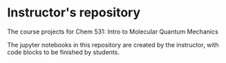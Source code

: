 # Instructor's repository
The course projects for Chem 531: Intro to Molecular Quantum Mechanics

The jupyter notebooks in this repository are created by the instructor, with code blocks to be finished by students.
